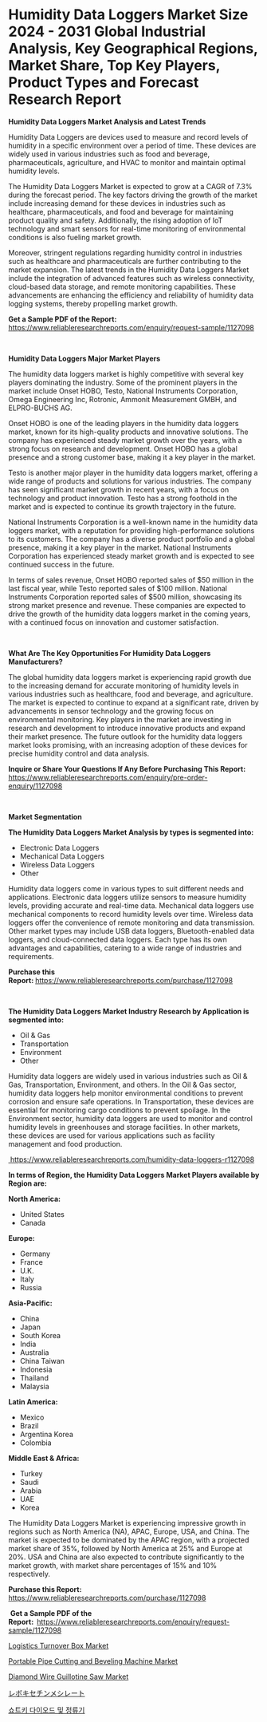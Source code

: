 <p><h1>Humidity Data Loggers Market Size 2024 - 2031 Global Industrial Analysis, Key Geographical Regions, Market Share, Top Key Players, Product Types and Forecast Research Report</h1></p><p><strong>Humidity Data Loggers Market Analysis and Latest Trends</strong></p>
<p><p>Humidity Data Loggers are devices used to measure and record levels of humidity in a specific environment over a period of time. These devices are widely used in various industries such as food and beverage, pharmaceuticals, agriculture, and HVAC to monitor and maintain optimal humidity levels.</p><p>The Humidity Data Loggers Market is expected to grow at a CAGR of 7.3% during the forecast period. The key factors driving the growth of the market include increasing demand for these devices in industries such as healthcare, pharmaceuticals, and food and beverage for maintaining product quality and safety. Additionally, the rising adoption of IoT technology and smart sensors for real-time monitoring of environmental conditions is also fueling market growth.</p><p>Moreover, stringent regulations regarding humidity control in industries such as healthcare and pharmaceuticals are further contributing to the market expansion. The latest trends in the Humidity Data Loggers Market include the integration of advanced features such as wireless connectivity, cloud-based data storage, and remote monitoring capabilities. These advancements are enhancing the efficiency and reliability of humidity data logging systems, thereby propelling market growth.</p></p>
<p><strong>Get a Sample PDF of the Report:&nbsp;</strong> <a href="https://www.reliableresearchreports.com/enquiry/request-sample/1127098">https://www.reliableresearchreports.com/enquiry/request-sample/1127098</a></p>
<p>&nbsp;</p>
<p><strong>Humidity Data Loggers Major Market Players</strong></p>
<p><p>The humidity data loggers market is highly competitive with several key players dominating the industry. Some of the prominent players in the market include Onset HOBO, Testo, National Instruments Corporation, Omega Engineering Inc, Rotronic, Ammonit Measurement GMBH, and ELPRO-BUCHS AG.</p><p>Onset HOBO is one of the leading players in the humidity data loggers market, known for its high-quality products and innovative solutions. The company has experienced steady market growth over the years, with a strong focus on research and development. Onset HOBO has a global presence and a strong customer base, making it a key player in the market.</p><p>Testo is another major player in the humidity data loggers market, offering a wide range of products and solutions for various industries. The company has seen significant market growth in recent years, with a focus on technology and product innovation. Testo has a strong foothold in the market and is expected to continue its growth trajectory in the future.</p><p>National Instruments Corporation is a well-known name in the humidity data loggers market, with a reputation for providing high-performance solutions to its customers. The company has a diverse product portfolio and a global presence, making it a key player in the market. National Instruments Corporation has experienced steady market growth and is expected to see continued success in the future.</p><p>In terms of sales revenue, Onset HOBO reported sales of $50 million in the last fiscal year, while Testo reported sales of $100 million. National Instruments Corporation reported sales of $500 million, showcasing its strong market presence and revenue. These companies are expected to drive the growth of the humidity data loggers market in the coming years, with a continued focus on innovation and customer satisfaction.</p></p>
<p>&nbsp;</p>
<p><strong>What Are The Key Opportunities For Humidity Data Loggers Manufacturers?</strong></p>
<p><p>The global humidity data loggers market is experiencing rapid growth due to the increasing demand for accurate monitoring of humidity levels in various industries such as healthcare, food and beverage, and agriculture. The market is expected to continue to expand at a significant rate, driven by advancements in sensor technology and the growing focus on environmental monitoring. Key players in the market are investing in research and development to introduce innovative products and expand their market presence. The future outlook for the humidity data loggers market looks promising, with an increasing adoption of these devices for precise humidity control and data analysis.</p></p>
<p><strong>Inquire or Share Your Questions If Any Before Purchasing This Report:</strong> <a href="https://www.reliableresearchreports.com/enquiry/pre-order-enquiry/1127098">https://www.reliableresearchreports.com/enquiry/pre-order-enquiry/1127098</a></p>
<p>&nbsp;</p>
<p><strong>Market Segmentation</strong></p>
<p><strong>The Humidity Data Loggers Market Analysis by types is segmented into:</strong></p>
<p><ul><li>Electronic Data Loggers</li><li>Mechanical Data Loggers</li><li>Wireless Data Loggers</li><li>Other</li></ul></p>
<p><p>Humidity data loggers come in various types to suit different needs and applications. Electronic data loggers utilize sensors to measure humidity levels, providing accurate and real-time data. Mechanical data loggers use mechanical components to record humidity levels over time. Wireless data loggers offer the convenience of remote monitoring and data transmission. Other market types may include USB data loggers, Bluetooth-enabled data loggers, and cloud-connected data loggers. Each type has its own advantages and capabilities, catering to a wide range of industries and requirements.</p></p>
<p><strong>Purchase this Report:&nbsp;</strong><a href="https://www.reliableresearchreports.com/purchase/1127098">https://www.reliableresearchreports.com/purchase/1127098</a></p>
<p>&nbsp;</p>
<p><strong>The Humidity Data Loggers Market Industry Research by Application is segmented into:</strong></p>
<p><ul><li>Oil & Gas</li><li>Transportation</li><li>Environment</li><li>Other</li></ul></p>
<p><p>Humidity data loggers are widely used in various industries such as Oil & Gas, Transportation, Environment, and others. In the Oil & Gas sector, humidity data loggers help monitor environmental conditions to prevent corrosion and ensure safe operations. In Transportation, these devices are essential for monitoring cargo conditions to prevent spoilage. In the Environment sector, humidity data loggers are used to monitor and control humidity levels in greenhouses and storage facilities. In other markets, these devices are used for various applications such as facility management and food production.</p></p>
<p><a href="https://www.reliableresearchreports.com/humidity-data-loggers-r1127098">&nbsp;https://www.reliableresearchreports.com/humidity-data-loggers-r1127098</a></p>
<p><strong>In terms of Region, the Humidity Data Loggers Market Players available by Region are:</strong></p>
<p>
    <p> <strong> North America: </strong>
        <ul>
            <li>United States</li>
            <li>Canada</li>
        </ul>
        </p> 
    <p> <strong> Europe: </strong>
        <ul>
            <li>Germany</li>
            <li>France</li>
            <li>U.K.</li>
            <li>Italy</li>
            <li>Russia</li>
        </ul>
        </p> 
    <p> <strong> Asia-Pacific: </strong>
        <ul>
            <li>China</li>
            <li>Japan</li>
            <li>South Korea</li>
            <li>India</li>
            <li>Australia</li>
            <li>China Taiwan</li>
            <li>Indonesia</li>
            <li>Thailand</li>
            <li>Malaysia</li>
        </ul>
        </p> 
    <p> <strong> Latin America: </strong>
        <ul>
            <li>Mexico</li>
            <li>Brazil</li>
            <li>Argentina Korea</li>
            <li>Colombia</li>
        </ul>
        </p> 
    <p> <strong> Middle East & Africa: </strong>
        <ul>
            <li>Turkey</li>
            <li>Saudi</li>
            <li>Arabia</li>
            <li>UAE</li>
            <li>Korea</li>
        </ul>
    </p>
    </p>
<p><p>The Humidity Data Loggers Market is experiencing impressive growth in regions such as North America (NA), APAC, Europe, USA, and China. The market is expected to be dominated by the APAC region, with a projected market share of 35%, followed by North America at 25% and Europe at 20%. USA and China are also expected to contribute significantly to the market growth, with market share percentages of 15% and 10% respectively.</p></p>
<p><strong>Purchase this Report: </strong><a href="https://www.reliableresearchreports.com/purchase/1127098">https://www.reliableresearchreports.com/purchase/1127098</a></p>
<p>&nbsp;<strong>Get a Sample PDF of the Report:&nbsp;&nbsp;</strong><a href="https://www.reliableresearchreports.com/enquiry/request-sample/1127098">https://www.reliableresearchreports.com/enquiry/request-sample/1127098</a></p>
<p><strong></strong></p>
<p><p><a href="https://issuu.com/reportprime-2/docs/logistics-turnover-box-market-size-2030.pptx">Logistics Turnover Box Market</a></p><p><a href="https://github.com/AKSHATREPORTPRIME/Market-Research-Report-List-5/blob/main/portable-pipe-cutting-and-beveling-machine-market.md">Portable Pipe Cutting and Beveling Machine Market</a></p><p><a href="https://github.com/indrystar/Market-Research-Report-List-4/blob/main/diamond-wire-guillotine-saw-market.md">Diamond Wire Guillotine Saw Market</a></p><p><a href="https://github.com/SantosDicki04/Market-Research-Report-List-2/blob/main/9111099159590.md">レボキセチンメシレート</a></p><p><a href="https://github.com/vsckjg50460/Market-Research-Report-List-2/blob/main/4565873171110.md">쇼트키 다이오드 및 정류기</a></p></p>